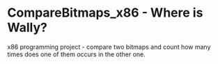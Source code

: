# CompareBitmaps_x86 - Where is Wally?
x86 programming project - compare two bitmaps and count how many times does one of them occurs in the other one.


